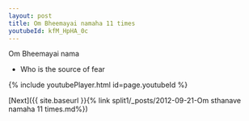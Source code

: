 ```yaml
---
layout: post
title: Om Bheemayai namaha 11 times
youtubeId: kfM_HpHA_0c
---
```

 
 
Om Bheemayai nama 
 
 -  Who is the source of fear 
 
  
 
  
 
 
 
 
 
 


{% include youtubePlayer.html id=page.youtubeId %}
 
[Next]({{ site.baseurl }}{% link  split1/_posts/2012-09-21-Om sthanave namaha 11 times.md%})
 
